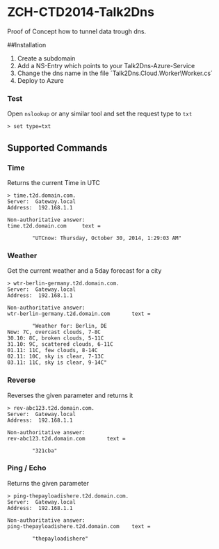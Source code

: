 ZCH-CTD2014-Talk2Dns
====================

Proof of Concept how to tunnel data trough dns. 

##Installation

1. Create a subdomain
2. Add a NS-Entry which points to your Talk2Dns-Azure-Service
3. Change the dns name in the file ´Talk2Dns.Cloud.Worker\Worker.cs´
4. Deploy to Azure

### Test
Open `nslookup` or any similar tool and set the request type to `txt`

	> set type=txt

## Supported Commands

### Time
Returns the current Time in UTC

	> time.t2d.domain.com.
	Server:  Gateway.local
	Address:  192.168.1.1
	
	Non-authoritative answer:
	time.t2d.domain.com     text =
	
	        "UTCnow: Thursday, October 30, 2014, 1:29:03 AM"	

### Weather

Get the current weather and a 5day forecast for a city

	> wtr-berlin-germany.t2d.domain.com.
	Server:  Gateway.local
	Address:  192.168.1.1
	
	Non-authoritative answer:
	wtr-berlin-germany.t2d.domain.com       text =
	
	        "Weather for: Berlin, DE
	Now: 7C, overcast clouds, 7-8C
	30.10: 8C, broken clouds, 5-11C
	31.10: 9C, scattered clouds, 6-11C
	01.11: 11C, few clouds, 8-14C
	02.11: 10C, sky is clear, 7-13C
	03.11: 11C, sky is clear, 9-14C"

### Reverse

Reverses the given parameter and returns it

	> rev-abc123.t2d.domain.com.
	Server:  Gateway.local
	Address:  192.168.1.1
	
	Non-authoritative answer:
	rev-abc123.t2d.domain.com       text =
	
	        "321cba"

### Ping / Echo
Returns the given parameter

	> ping-thepayloadishere.t2d.domain.com.
	Server:  Gateway.local
	Address:  192.168.1.1
	
	Non-authoritative answer:
	ping-thepayloadishere.t2d.domain.com    text =
	
	        "thepayloadishere"
